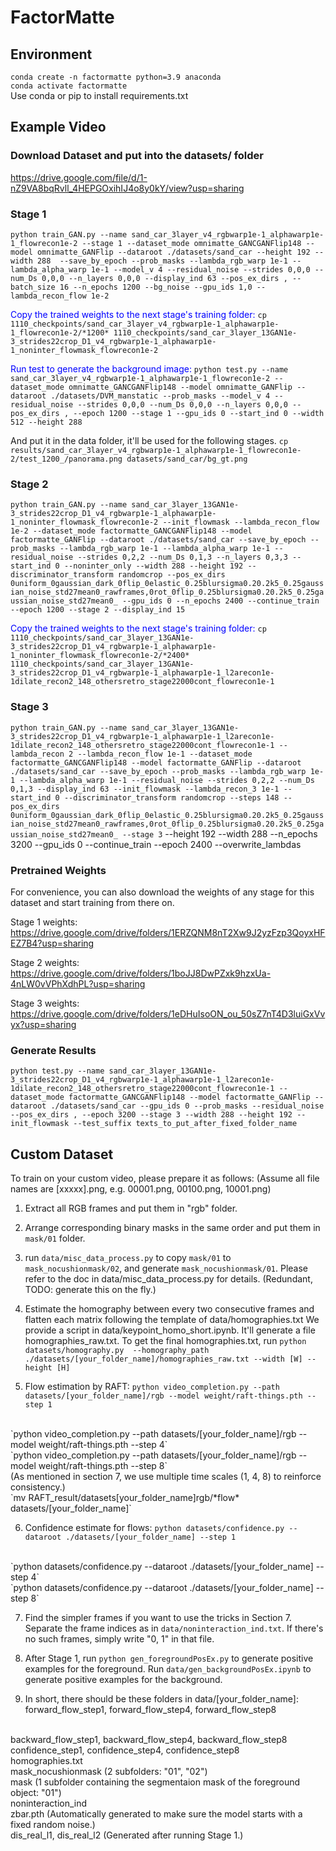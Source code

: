 # FactorMatte
## Environment
`conda create -n factormatte python=3.9 anaconda`
<br /> 
`conda activate factormatte`
<br /> 
Use conda or pip to install requirements.txt

## Example Video
### Download Dataset and put into the datasets/ folder
https://drive.google.com/file/d/1-nZ9VA8bqRvll_4HEPGOxihIJ4o8y0kY/view?usp=sharing

### Stage 1
`python train_GAN.py --name sand_car_3layer_v4_rgbwarp1e-1_alphawarp1e-1_flowrecon1e-2 --stage 1 --dataset_mode omnimatte_GANCGANFlip148 --model omnimatte_GANFlip --dataroot ./datasets/sand_car --height 192 --width 288  --save_by_epoch --prob_masks --lambda_rgb_warp 1e-1 --lambda_alpha_warp 1e-1 --model_v 4 --residual_noise --strides 0,0,0 --num_Ds 0,0,0 --n_layers 0,0,0 --display_ind 63 --pos_ex_dirs , --batch_size 16 --n_epochs 1200 --bg_noise --gpu_ids 1,0 --lambda_recon_flow 1e-2`

<span style="color:blue">Copy the trained weights to the next stage's training folder:</span> `cp 1110_checkpoints/sand_car_3layer_v4_rgbwarp1e-1_alphawarp1e-1_flowrecon1e-2/*1200* 1110_checkpoints/sand_car_3layer_13GAN1e-3_strides22crop_D1_v4_rgbwarp1e-1_alphawarp1e-1_noninter_flowmask_flowrecon1e-2`

<span style="color:blue">Run test to generate the background image:</span> `python test.py --name sand_car_3layer_v4_rgbwarp1e-1_alphawarp1e-1_flowrecon1e-2 --dataset_mode omnimatte_GANCGANFlip148 --model omnimatte_GANFlip --dataroot ./datasets/DVM_manstatic --prob_masks --model_v 4 --residual_noise --strides 0,0,0 --num_Ds 0,0,0 --n_layers 0,0,0 --pos_ex_dirs , --epoch 1200 --stage 1 --gpu_ids 0 --start_ind 0 --width 512 --height 288`

And put it in the data folder, it'll be used for the following stages. `cp results/sand_car_3layer_v4_rgbwarp1e-1_alphawarp1e-1_flowrecon1e-2/test_1200_/panorama.png datasets/sand_car/bg_gt.png`

### Stage 2
`python train_GAN.py --name sand_car_3layer_13GAN1e-3_strides22crop_D1_v4_rgbwarp1e-1_alphawarp1e-1_noninter_flowmask_flowrecon1e-2 --init_flowmask --lambda_recon_flow 1e-2 --dataset_mode factormatte_GANCGANFlip148 --model factormatte_GANFlip --dataroot ./datasets/sand_car --save_by_epoch --prob_masks --lambda_rgb_warp 1e-1 --lambda_alpha_warp 1e-1 --residual_noise --strides 0,2,2 --num_Ds 0,1,3 --n_layers 0,3,3 --start_ind 0 --noninter_only --width 288 --height 192 --discriminator_transform randomcrop --pos_ex_dirs 0uniform_0gaussian_dark_0flip_0elastic_0.25blursigma0.20.2k5_0.25gaussian_noise_std27mean0_rawframes,0rot_0flip_0.25blursigma0.20.2k5_0.25gaussian_noise_std27mean0_ --gpu_ids 0 --n_epochs 2400 --continue_train --epoch 1200 --stage 2 --display_ind 15`

<span style="color:blue">Copy the trained weights to the next stage's training folder:</span> `cp 1110_checkpoints/sand_car_3layer_13GAN1e-3_strides22crop_D1_v4_rgbwarp1e-1_alphawarp1e-1_noninter_flowmask_flowrecon1e-2/*2400* 1110_checkpoints/sand_car_3layer_13GAN1e-3_strides22crop_D1_v4_rgbwarp1e-1_alphawarp1e-1_l2arecon1e-1dilate_recon2_148_othersretro_stage22000cont_flowrecon1e-1`


### Stage 3
`python train_GAN.py --name sand_car_3layer_13GAN1e-3_strides22crop_D1_v4_rgbwarp1e-1_alphawarp1e-1_l2arecon1e-1dilate_recon2_148_othersretro_stage22000cont_flowrecon1e-1 --lambda_recon 2 --lambda_recon_flow 1e-1 --dataset_mode factormatte_GANCGANFlip148 --model factormatte_GANFlip --dataroot ./datasets/sand_car --save_by_epoch --prob_masks --lambda_rgb_warp 1e-1 --lambda_alpha_warp 1e-1 --residual_noise --strides 0,2,2 --num_Ds 0,1,3 --display_ind 63 --init_flowmask --lambda_recon_3 1e-1 --start_ind 0 --discriminator_transform randomcrop --steps 148 --pos_ex_dirs 0uniform_0gaussian_dark_0flip_0elastic_0.25blursigma0.20.2k5_0.25gaussian_noise_std27mean0_rawframes,0rot_0flip_0.25blursigma0.20.2k5_0.25gaussian_noise_std27mean0_ --stage 3` --height 192 --width 288 --n_epochs 3200 --gpu_ids 0 --continue_train --epoch 2400 --overwrite_lambdas

### Pretrained Weights
For convenience, you can also download the weights of any stage for this dataset and start training from there on.

Stage 1 weights: https://drive.google.com/drive/folders/1ERZQNM8nT2Xw9J2yzFzp3QoyxHFEZ7B4?usp=sharing

Stage 2 weights: https://drive.google.com/drive/folders/1boJJ8DwPZxk9hzxUa-4nLW0vVPhXdhPL?usp=sharing

Stage 3 weights: https://drive.google.com/drive/folders/1eDHuIsoON_ou_50sZ7nT4D3luiGxVvyx?usp=sharing

### Generate Results
`python test.py --name sand_car_3layer_13GAN1e-3_strides22crop_D1_v4_rgbwarp1e-1_alphawarp1e-1_l2arecon1e-1dilate_recon2_148_othersretro_stage22000cont_flowrecon1e-1 --dataset_mode factormatte_GANCGANFlip148 --model factormatte_GANFlip --dataroot ./datasets/sand_car --gpu_ids 0 --prob_masks --residual_noise --pos_ex_dirs , --epoch 3200 --stage 3 --width 288 --height 192 --init_flowmask --test_suffix texts_to_put_after_fixed_folder_name`


## Custom Dataset
To train on your custom video, please prepare it as follows: (Assume all file names are [xxxxx].png, e.g. 00001.png, 00100.png, 10001.png)
1. Extract all RGB frames and put them in "rgb" folder.
2. Arrange corresponding binary masks in the same order and put them in `mask/01` folder.
3. run `data/misc_data_process.py` to copy `mask/01` to `mask_nocushionmask/02`, and generate `mask_nocushionmask/01`. Please refer to the doc in data/misc_data_process.py for details. (Redundant, TODO: generate this on the fly.)
4. Estimate the homography between every two consecutive frames and flatten each matrix following the template of data/homographies.txt 
We provide a script in data/keypoint_homo_short.ipynb. It'll generate a file homographies_raw.txt. To get the final homographies.txt, run 
`python datasets/homography.py  --homography_path ./datasets/[your_folder_name]/homographies_raw.txt --width [W] --height [H]`

5. Flow estimation by RAFT:
`python video_completion.py --path datasets/[your_folder_name]/rgb --model weight/raft-things.pth --step 1`
<br /> 
`python video_completion.py --path datasets/[your_folder_name]/rgb --model weight/raft-things.pth --step 4`
<br /> 
`python video_completion.py --path datasets/[your_folder_name]/rgb --model weight/raft-things.pth --step 8`
<br /> 
(As mentioned in section 7, we use multiple time scales (1, 4, 8) to reinforce consistency.)
<br /> 
`mv RAFT_result/datasets[your_folder_name]rgb/*flow* datasets/[your_folder_name]`

6. Confidence estimate for flows:
`python datasets/confidence.py --dataroot ./datasets/[your_folder_name] --step 1`
<br /> 
`python datasets/confidence.py --dataroot ./datasets/[your_folder_name] --step 4`
<br /> 
`python datasets/confidence.py --dataroot ./datasets/[your_folder_name] --step 8`

7. Find the simpler frames if you want to use the tricks in Section 7. Separate the frame indices as in `data/noninteraction_ind.txt`. If there's no such frames, simply write "0, 1" in that file.

8. After Stage 1, run `python gen_foregroundPosEx.py` to generate positive examples for the foreground. Run `data/gen_backgroundPosEx.ipynb` to generate positive examples for the background.

9. In short, there should be these folders in data/[your_folder_name]:
forward_flow_step1, forward_flow_step4, forward_flow_step8
<br /> 
backward_flow_step1, backward_flow_step4, backward_flow_step8
<br /> 
confidence_step1, confidence_step4, confidence_step8
<br /> 
homographies.txt
<br /> 
mask_nocushionmask (2 subfolders: "01", "02")
<br /> 
mask (1 subfolder containing the segmentaion mask of the foreground object: "01")
<br /> 
noninteraction_ind
<br /> 
zbar.pth (Automatically generated to make sure the model starts with a fixed random noise.)
<br /> 
dis_real_l1, dis_real_l2 (Generated after running Stage 1.)

